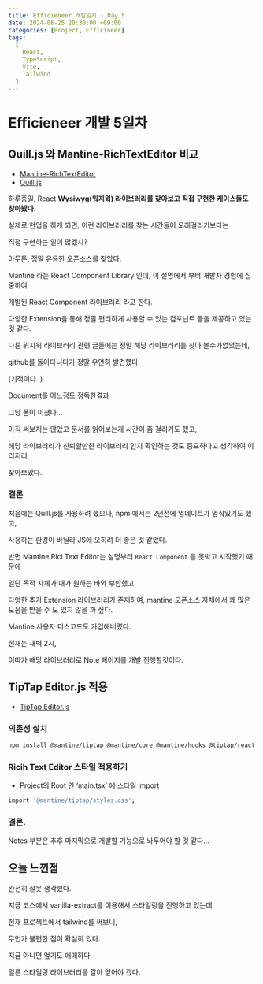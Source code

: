 ```yaml
---
title: Efficieneer 개발일지 - Day 5
date: 2024-06-25 20:30:00 +09:00
categories: [Project, Efficineer]
tags:
  [
    React,
    TypeScript,
    Vite,
    Tailwind
  ]
---
```

# Efficieneer 개발 5일차

## Quill.js 와 Mantine-RichTextEditor 비교

- [Mantine-RichTextEditor](https://mantine.dev/x/tiptap/)
- [Quill.js](https://quilljs.com/docs/quickstart)

하루종일, React **Wysiwyg(워지윅) 라이브러리를 찾아보고 직접 구현한 케이스들도 찾아봤다.**

실제로 현업을 하게 되면, 이런 라이브러리를 찾는 시간들이 오래걸리기보다는 

직접 구현하는 일이 많겠지?

아무튼, 정말 유용한 오픈소스를 찾았다.

Mantine 라는 React Component Library  인데, 이 설명에서 부터 개발자 경험에 집중하여

개발된 React Component 라이브러리 라고 한다.

다양한 Extension을 통해 정말 편리하게 사용할 수 있는 컴포넌트 들을 제공하고 있는 것 같다.

다른 워지윅 라이브러리 관련 글들에는 정말 해당 라이브러리를 찾아 볼수가없었는데,

github를 돌아다니다가 정말 우연히 발견헀다.

(기적이다..)

Document를 어느정도 정독한결과

그냥 폼이 미쳤다…

아직 써보지는 않았고 문서를 읽어보는게 시간이 좀 걸리기도 했고,

해당 라이브러리가 신뢰할만한 라이브러리 인지 확인하는 것도 중요하다고 생각하여 이리저리

찾아보았다.

### 결론

처음에는 Quill.js를 사용하려 했으나, npm 에서는 2년전에 업데이트가 멈춰있기도 했고,

사용하는 환경이 바닐라 JS에 오히려 더 좋은 것 같았다.

반면 Mantine Rici Text Editor는 설명부터 `React Component` 를 못박고 시작했기 때문에

일단 목적 자체가 내가 원하는 바와 부합했고

다양한 추가 Extension 라이브러리가 존재하여, mantine 오픈소스 자체에서 꽤 많은 도움을 받을 수 도 있지 않을 까 싶다.

Mantine 사용자 디스코드도 가입해버렸다.

현재는 새벽 2시,

이따가 해당 라이브러리로 Note 페이지를 개발 진행할것이다.

## TipTap Editor.js 적용

- [TipTap Editor.js](https://tiptap.dev/docs/editor/installation/react)

### 의존성 설치

```bash
npm install @mantine/tiptap @mantine/core @mantine/hooks @tiptap/react @tiptap/pm @tiptap/extension-link @tiptap/starter-kit
```

### Ricih Text Editor 스타일 적용하기

- Project의 Root 인 ‘main.tsx’ 에 스타일 import

```bash
import '@mantine/tiptap/styles.css';
```

### 결론.

Notes 부분은 추후 마지막으로 개발할 기능으로 놔두어야 할 것 같다…

## 오늘 느낀점

완전히 잘못 생각했다.

지금 코스에서 vanilla-extract를 이용해서 스타일링을 진행하고 있는데,

현재 프로젝트에서 tailwind를 써보니,

무언가 불편한 점이 확실히 있다.

지금 아니면 엎기도 애매하다.

얼른 스타일링 라이브러리를 갈아 엎어야 겠다.